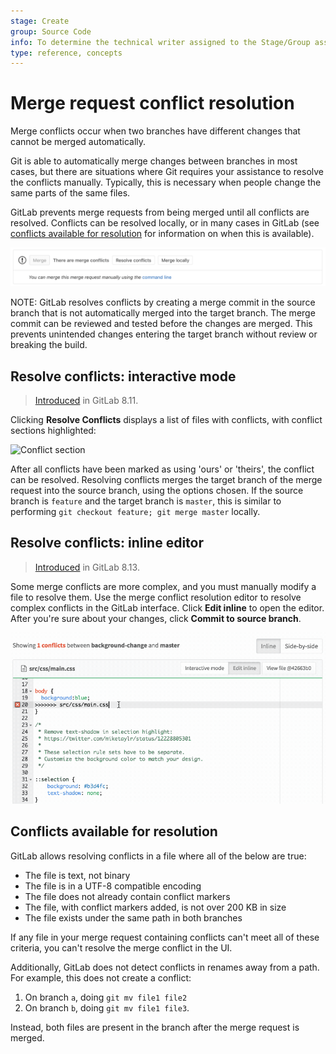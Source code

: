 ```yaml
---
stage: Create
group: Source Code
info: To determine the technical writer assigned to the Stage/Group associated with this page, see https://about.gitlab.com/handbook/engineering/ux/technical-writing/#assignments
type: reference, concepts
---
```


# Merge request conflict resolution

Merge conflicts occur when two branches have different changes that cannot be
merged automatically.

Git is able to automatically merge changes between branches in most cases, but
there are situations where Git requires your assistance to resolve the
conflicts manually. Typically, this is necessary when people change the same
parts of the same files.

GitLab prevents merge requests from being merged until all conflicts are
resolved. Conflicts can be resolved locally, or in many cases in GitLab
(see [conflicts available for resolution](#conflicts-available-for-resolution)
for information on when this is available).

![Merge request widget](img/merge_request_widget.png)

NOTE:
GitLab resolves conflicts by creating a merge commit in the source branch that
is not automatically merged into the target branch. The merge
commit can be reviewed and tested before the changes are merged. This prevents
unintended changes entering the target branch without review or breaking the
build.

## Resolve conflicts: interactive mode

> [Introduced](https://gitlab.com/gitlab-org/gitlab-foss/-/merge_requests/5479) in GitLab 8.11.

Clicking **Resolve Conflicts** displays a list of files with conflicts, with conflict sections
highlighted:

![Conflict section](img/conflict_section.png)

After all conflicts have been marked as using 'ours' or 'theirs', the conflict
can be resolved. Resolving conflicts merges the target branch of the merge
request into the source branch, using the options
chosen. If the source branch is `feature` and the target branch is `master`,
this is similar to performing `git checkout feature; git merge master` locally.

## Resolve conflicts: inline editor

> [Introduced](https://gitlab.com/gitlab-org/gitlab-foss/-/merge_requests/6374) in GitLab 8.13.

Some merge conflicts are more complex, and you must manually modify a file to
resolve them. Use the merge conflict resolution editor to resolve complex
conflicts in the GitLab interface. Click **Edit inline** to open the editor.
After you're sure about your changes, click **Commit to source branch**.

![Merge conflict editor](img/merge_conflict_editor.png)

## Conflicts available for resolution

GitLab allows resolving conflicts in a file where all of the below are true:

- The file is text, not binary
- The file is in a UTF-8 compatible encoding
- The file does not already contain conflict markers
- The file, with conflict markers added, is not over 200 KB in size
- The file exists under the same path in both branches

If any file in your merge request containing conflicts can't meet all of these
criteria, you can't resolve the merge conflict in the UI.

Additionally, GitLab does not detect conflicts in renames away from a path. For
example, this does not create a conflict:

1. On branch `a`, doing `git mv file1 file2`
1. On branch `b`, doing `git mv file1 file3`.

Instead, both files are present in the branch after the merge request is merged.

<!-- ## Troubleshooting

Include any troubleshooting steps that you can foresee. If you know beforehand what issues
one might have when setting this up, or when something is changed, or on upgrading, it's
important to describe those, too. Think of things that may go wrong and include them here.
This is important to minimize requests for support, and to avoid doc comments with
questions that you know someone might ask.

Each scenario can be a third-level heading, e.g. `### Getting error message X`.
If you have none to add when creating a doc, leave this section in place
but commented out to help encourage others to add to it in the future. -->
